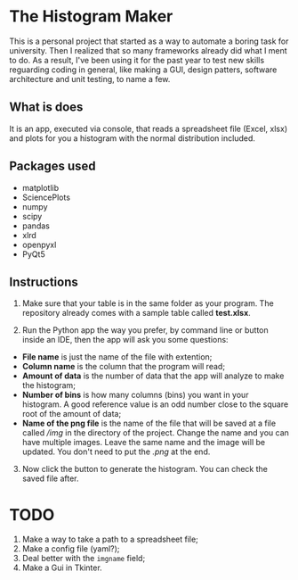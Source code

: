 # The Histogram Maker

This is a personal project that started as a way to automate a boring task for
university. Then I realized that so many frameworks already did what I ment to
do. As a result, I've been using it for the past year to test new skills
reguarding coding in general, like making a GUI, design patters, software
architecture and unit testing, to name a few.

## What is does

It is an app, executed via console, that reads a spreadsheet file (Excel,
xlsx) and plots for you a histogram with the normal distribution included.

## Packages used

- matplotlib
- SciencePlots
- numpy
- scipy
- pandas
- xlrd
- openpyxl
- PyQt5

## Instructions

1. Make sure that your table is in the same folder as your program. The
   repository already comes with a sample table called **test.xlsx**.

2. Run the Python app the way you prefer, by command line or button inside an
   IDE, then the app will ask you some questions:

- **File name** is just the name of the file with extention;
- **Column name** is the column that the program will read;
- **Amount of data** is the number of data that the app will analyze to make the
  histogram;
- **Number of bins** is how many columns (bins) you want in your histogram. A
  good reference value is an odd number close to the square root of the amount of
  data;
- **Name of the png file** is the name of the file that will be saved at a file
  called _/img_ in the directory of the project. Change the name and you can have
  multiple images. Leave the same name and the image will be updated. You don't
  need to put the _.png_ at the end.

3. Now click the button to generate the histogram. You can check the saved file
   after.

# TODO

1. Make a way to take a path to a spreadsheet file;
2. Make a config file (yaml?);
3. Deal better with the `imgname` field;
4. Make a Gui in Tkinter.

